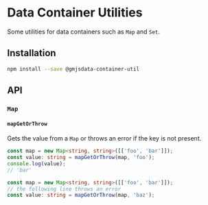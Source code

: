 # Data Container Utilities

Some utilities for data containers such as `Map` and `Set`.

## Installation

```bash
npm install --save @gmjsdata-container-util
```

## API

### `Map`

#### `mapGetOrThrow`

Gets the value from a `Map` or throws an error if the key is not present.

```ts
const map = new Map<string, string>([['foo', 'bar']]);
const value: string = mapGetOrThrow(map, 'foo');
console.log(value);
// 'bar'
```

```ts
const map = new Map<string, string>([['foo', 'bar']]);
// the following line throws an error
const value: string = mapGetOrThrow(map, 'baz');
```
